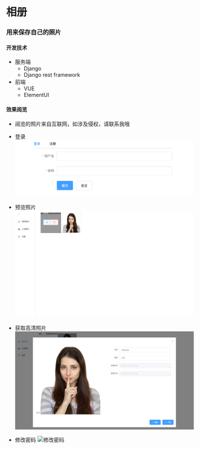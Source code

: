 相册
========================
### 用来保存自己的照片
#### 开发技术
- 服务端
    - Django
    - Django rest framework
- 前端
    - VUE
    - ElementUI

#### 效果阅览
- 阅览的照片来自互联网，如涉及侵权，请联系我哦
- 登录
![登录](https://github.com/Pu-Yongjun/photo-album/raw/master/doc/img/login.png)

- 预览照片
![预览照片](https://github.com/Pu-Yongjun/photo-album/raw/master/doc/img/my_ptotos.png)

- 获取高清照片
![获取高清照片](https://github.com/Pu-Yongjun/photo-album/raw/master/doc/img/show_img.png)

- 修改密码
![修改密码](https://github.com/Pu-Yongjun/DataM/raw/master/doc/img/update_passwd.png)

